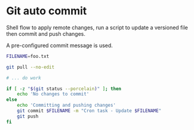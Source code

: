 # Git auto commit

Shell flow to apply remote changes, run a script to update a versioned file then commit and push changes.

A pre-configured commit message is used.

```sh
FILENAME=foo.txt

git pull --no-edit

# ... do work

if [ -z "$(git status --porcelain)" ]; then
    echo 'No changes to commit'
else
    echo 'Committing and pushing changes'
    git commit $FILENAME -m "Cron task - Update $FILENAME"
    git push
fi
```
